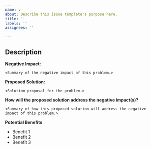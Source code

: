 ```yaml
---
name: v
about: Describe this issue template's purpose here.
title: ''
labels: ''
assignees: ''

---
```


## Description

<Description of the problem.>

**Negative Impact:**
```gherkin
<Summary of the negative impact of this problem.>
```

**Proposed Solution:**
```gherkin
<Solution proposal for the problem.>
```

**How will the proposed solution address the negative impact(s)?**
```gherkin
<Summary of how this proposed solution will address the negative impact of this problem.>
```

**Potential Benefits**

- Benefit 1
- Benefit 2
- Benefit 3
